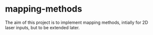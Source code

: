 # mapping-methods
The aim of this project is to implement mapping methods, intially for 2D laser inputs, but to be extended later.
